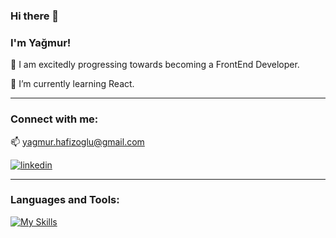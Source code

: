 ### Hi there 👋


### I'm Yağmur!

👀 I am excitedly progressing towards becoming a FrontEnd Developer.

🌱 I’m currently learning React. 

**********

### Connect with me:
📫 yagmur.hafizoglu@gmail.com

[![linkedin](https://img.shields.io/badge/Linkedin-000000?style=for-the-badge&logo=Linkedin&logoColor=white)](https://www.linkedin.com/in/yağmurhafızoğlu/)


********

### Languages and Tools:

[![My Skills](https://skills.thijs.gg/icons?i=html,css,bootstrap,js,react,sass,jquery,nodejs,ts,vscode)](https://skills.thijs.gg)

